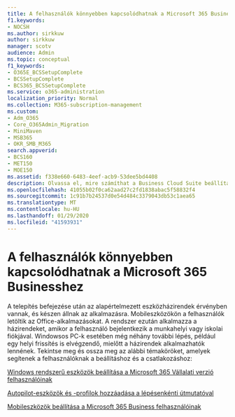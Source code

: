 ```yaml
---
title: A felhasználók könnyebben kapcsolódhatnak a Microsoft 365 Businesshez
f1.keywords:
- NOCSH
ms.author: sirkkuw
author: sirkkuw
manager: scotv
audience: Admin
ms.topic: conceptual
f1_keywords:
- O365E_BCSSetupComplete
- BCSSetupComplete
- BCS365_BCSSetupComplete
ms.service: o365-administration
localization_priority: Normal
ms.collection: M365-subscription-management
ms.custom:
- Adm_O365
- Core_O365Admin_Migration
- MiniMaven
- MSB365
- OKR_SMB_M365
search.appverid:
- BCS160
- MET150
- MOE150
ms.assetid: f338e660-6483-4eef-acb9-53dee5bd4408
description: Olvassa el, mire számíthat a Business Cloud Suite beállítása után.
ms.openlocfilehash: 41055b02f0ca62aad27c2fd1838abac5f58832f4
ms.sourcegitcommit: 1c91b7b24537d0e54d484c3379043db53c1aea65
ms.translationtype: MT
ms.contentlocale: hu-HU
ms.lasthandoff: 01/29/2020
ms.locfileid: "41593931"
---
```

# <a name="help-users-connect-to-microsoft-365-business"></a>A felhasználók könnyebben kapcsolódhatnak a Microsoft 365 Businesshez

A telepítés befejezése után az alapértelmezett eszközházirendek érvényben vannak, és készen állnak az alkalmazásra. Mobileszközökön a felhasználók letöltik az Office-alkalmazásokat. A rendszer ezután alkalmazza a házirendeket, amikor a felhasználó bejelentkezik a munkahelyi vagy iskolai fiókjával. Windowsos PC-k esetében még néhány további lépés, például egy helyi frissítés is elvégzendő, mielőtt a házirendek alkalmazhatók lennének. Tekintse meg és ossza meg az alábbi témaköröket, amelyek segítenek a felhasználóknak a beállításhoz és a csatlakozáshoz:
  
[Windows rendszerű eszközök beállítása a Microsoft 365 Vállalati verzió felhasználóinak](set-up-windows-devices.md)
  
[Autopilot-eszközök és -profilok hozzáadása a lépésenkénti útmutatóval](add-autopilot-devices-and-profile.md)
  
[Mobileszközök beállítása a Microsoft 365 Business felhasználóinak](set-up-mobile-devices.md)
  


